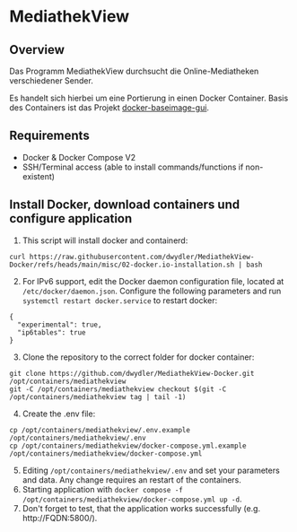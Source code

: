 # MediathekView

## Overview
Das Programm MediathekView durchsucht die Online-Mediatheken verschiedener Sender.

Es handelt sich hierbei um eine Portierung in einen Docker Container. Basis des Containers ist das Projekt [docker-baseimage-gui](https://github.com/jlesage/docker-baseimage-gui).


## Requirements
* Docker & Docker Compose V2
* SSH/Terminal access (able to install commands/functions if non-existent)


## Install Docker, download containers und configure application
1. This script will install docker and containerd:
  ```
  curl https://raw.githubusercontent.com/dwydler/MediathekView-Docker/refs/heads/main/misc/02-docker.io-installation.sh | bash
  ```
2. For IPv6 support, edit the Docker daemon configuration file, located at `/etc/docker/daemon.json`. Configure the following parameters and run `systemctl restart docker.service` to restart docker:
  ```
  {
    "experimental": true,
    "ip6tables": true
  }
  ```
3. Clone the repository to the correct folder for docker container:
  ```
  git clone https://github.com/dwydler/MediathekView-Docker.git /opt/containers/mediathekview
  git -C /opt/containers/mediathekview checkout $(git -C /opt/containers/mediathekview tag | tail -1)
  ```
4. Create the .env file:
  ```
  cp /opt/containers/mediathekview/.env.example /opt/containers/mediathekview/.env
  cp /opt/containers/mediathekview/docker-compose.yml.example /opt/containers/mediathekview/docker-compose.yml
  ```
5. Editing `/opt/containers/mediathekview/.env` and set your parameters and data. Any change requires an restart of the containers.
6. Starting application with `docker compose -f /opt/containers/mediathekview/docker-compose.yml up -d`.
7. Don't forget to test, that the application works successfully (e.g. http://FQDN:5800/).
